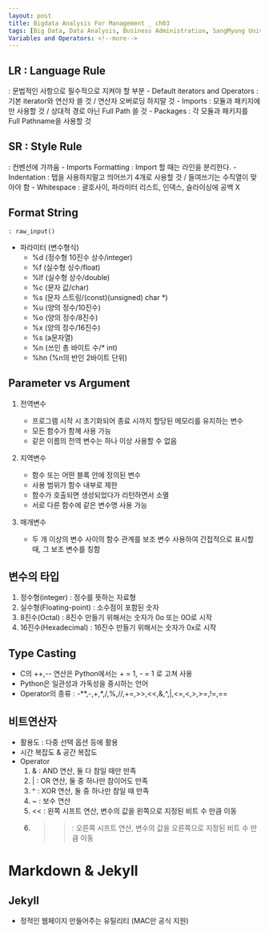 ```yaml
---
layout: post
title: Bigdata Analysis For Management _ ch03
tags: [Big Data, Data Analysis, Business Administration, SangMyung University, Republic of Korea]
Variables and Operators: <!--more-->
---
```

## LR : Language Rule
 : 문법적인 사항으로 필수적으로 지켜야 할 부분
	- Default iterators and Operators : 기본 iterator와 연산자 쓸 것 / 연산자 오버로딩 하지말 것
	- Imports : 모듈과 패키지에만 사용할 것 / 상대적 경로 아닌 Full Path 쓸 것
	- Packages : 각 모듈과 패키지를 Full Pathname을 사용할 것

## SR : Style Rule
 : 컨벤션에 가까움
	- Imports Formatting : Import 할 때는 라인을 분리한다.
	- Indentation : 탭을 사용하지말고 띄어쓰기 4개로 사용할 것 / 들여쓰기는 수직열이 맞아야 함
	- Whitespace : 괄호사이, 파라미터 리스트, 인덱스, 슬라이싱에 공백 X

## Format String
	: raw_input()

- 파라미터 (변수형식)
	- %d (정수형 10진수 상수/integer)
	- %f (실수형 싱수/float)
	- %lf (실수형 상수/double)
	- %c (문자 값/char)
	- %s (문자 스트링/(const)(unsigned) char *)
	- %u (양의 정수/10진수)
	- %o (양의 정수/8진수)
	- %x (양의 정수/16진수)
	- %s (a문자열)
	- %n (쓰인 총 바이트 수/* int)
	- %hn (%n의 반인 2바이트 단위)

## Parameter vs Argument
1. 전역변수
	- 프로그램 시작 시 초기화되어 종료 시까지 할당된 메모리를 유지하는 변수
    - 모든 함수가 함께 사용 가능
    - 같은 이름의 전역 변수는 하나 이상 사용할 수 없음

2. 지역변수
	- 함수 또는 어떤 블록 안에 정의된 변수
	- 사용 범위가 함수 내부로 제한
	- 함수가 호출되면 생성되었다가 리턴하면서 소멸
	- 서로 다른 함수에 같은 변수명 사용 가능

3. 매개변수
	- 두 개 이상의 변수 사이의 함수 관계를 보조 변수 사용하여 간접적으로 표시할 때, 그 보조 변수를 칭함


## 변수의 타입
1. 정수형(integer) : 정수를 뜻하는 자료형
2. 실수형(Floating-point) : 소수점이 포함된 숫자
3. 8진수(Octal) : 8진수 만들기 위해서는 숫자가 0o 또는 0O로 시작
4. 16진수(Hexadecimal) : 16진수 만들기 위해서는 숫자가 0x로 시작


## Type Casting
- C의 ++,-- 연산은 Python에서는 + = 1, - = 1 로 고쳐 사용
- Python은 일관성과 가독성을 중시하는 언어
- Operator의 종류
	: -**,-,+,*,/,%,//,+=,>>,<<,&,^,|,<=,<,>,>=,!=,==
    
    
## 비트연산자
- 활용도 : 다중 선택 옵션 등에 활용
- 시간 복잡도 & 공간 복잡도
- Operator
	1. & : AND 연산, 둘 다 참일 때만 만족
	2. | : OR 연산, 둘 중 하나만 참이어도 만족
	3. ^ : XOR 연산, 둘 중 하나만 참일 때 만족
	4. ~ : 보수 연산
	5. << : 왼쪽 시프트 연산, 변수의 값을 왼쪽으로 지정된 비트 수 만큼 이동
	6. >> : 오른쪽 시프트 연산, 변수의 값을 오른쪽으로 지정된 비트 수 만큼 이동



# Markdown & Jekyll

## Jekyll
- 정적인 웹페이지 만들어주는 유틸리티 (MAC만 공식 지원)
